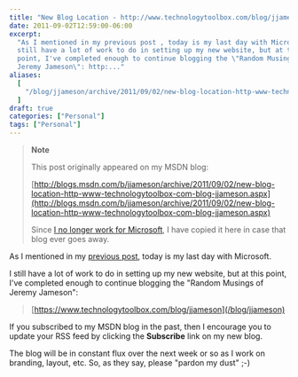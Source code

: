 ```yaml
---
title: "New Blog Location - http://www.technologytoolbox.com/blog/jjameson"
date: 2011-09-02T12:59:00-06:00
excerpt:
  "As I mentioned in my previous post , today is my last day with Microsoft. I
  still have a lot of work to do in setting up my new website, but at this
  point, I've completed enough to continue blogging the \"Random Musings of
  Jeremy Jameson\": http:..."
aliases:
  [
    "/blog/jjameson/archive/2011/09/02/new-blog-location-http-www-technologytoolbox-com-blog-jjameson.aspx",
  ]
draft: true
categories: ["Personal"]
tags: ["Personal"]
---
```


> **Note**
>
> This post originally appeared on my MSDN blog:
>
> [http://blogs.msdn.com/b/jjameson/archive/2011/09/02/new-blog-location-http-www-technologytoolbox-com-blog-jjameson.aspx](http://blogs.msdn.com/b/jjameson/archive/2011/09/02/new-blog-location-http-www-technologytoolbox-com-blog-jjameson.aspx)
>
> Since
> [I no longer work for Microsoft](/blog/jjameson/2011/09/02/last-day-with-microsoft),
> I have copied it here in case that blog ever goes away.

As I mentioned in my
[previous post](/blog/jjameson/2011/08/22/leaving-microsoft), today is my last
day with Microsoft.

I still have a lot of work to do in setting up my new website, but at this
point, I've completed enough to continue blogging the "Random Musings of Jeremy
Jameson":

> [https://www.technologytoolbox.com/blog/jjameson](/blog/jjameson)

If you subscribed to my MSDN blog in the past, then I encourage you to update
your RSS feed by clicking the **Subscribe** link on my new blog.

The blog will be in constant flux over the next week or so as I work on
branding, layout, etc. So, as they say, please "pardon my dust" ;-)
